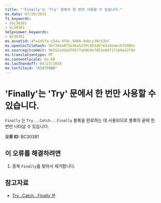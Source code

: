 ```yaml
---
title: "'Finally'는 'Try' 문에서 한 번만 사용할 수 있습니다."
ms.date: 07/20/2015
f1_keywords:
- vbc30381
- bc30381
helpviewer_keywords:
- BC30381
ms.assetid: 4fa1d5fa-c54a-4f8c-9d66-9dbcc38c53bf
ms.openlocfilehash: 9bf344a8f5e46eb299c854db7e414eaecb7690bc
ms.sourcegitcommit: 9b552addadfb57fab0b9e7852ed4f1f1b8a42f8e
ms.translationtype: MT
ms.contentlocale: ko-KR
ms.lasthandoff: 04/23/2019
ms.locfileid: "61975990"
---
```

# <a name="finally-can-only-appear-once-in-a-try-statement"></a>'Finally'는 'Try' 문에서 한 번만 사용할 수 있습니다.
`Finally` 는 `Try...Catch...Finally` 블록을 완료하는 데 사용되므로 블록의 끝에 한 번만 나타날 수 있습니다.  
  
 **오류 ID:** BC30381  
  
## <a name="to-correct-this-error"></a>이 오류를 해결하려면  
  
1. 중복 `Finally`를 찾아서 제거합니다.  
  
## <a name="see-also"></a>참고자료

- [Try...Catch...Finally 문](../../visual-basic/language-reference/statements/try-catch-finally-statement.md)
